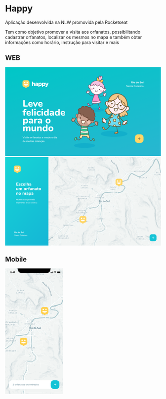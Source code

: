 # Happy
Aplicação desenvolvida na NLW promovida pela Rocketseat

Tem como objetivo promover a visita aos orfanatos, possibilitando cadastrar orfanatos, localizar os mesmos no mapa e também obter informações como
horário, instrução para visitar e mais

## WEB
<img src="readme/Home.png">
<img src="readme/Mapa.png">

## Mobile
<img src="readme/Mapa Mobile 2.png">
